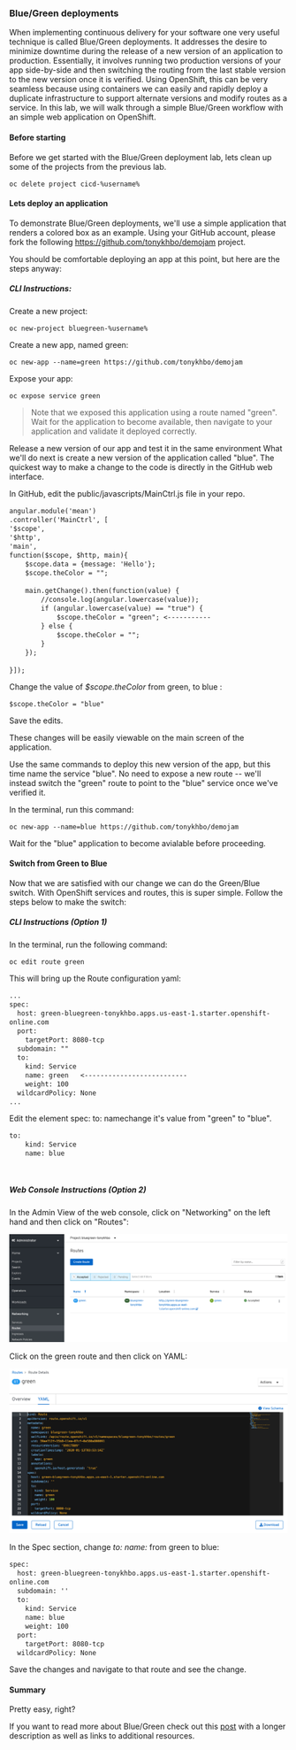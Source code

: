 ### Blue/Green deployments

When implementing continuous delivery for your software one very useful technique is called Blue/Green deployments. It addresses the desire to minimize downtime during the release of a new version of an application to production. Essentially, it involves running two production versions of your app side-by-side and then switching the routing from the last stable version to the new version once it is verified. Using OpenShift, this can be very seamless because using containers we can easily and rapidly deploy a duplicate infrastructure to support alternate versions and modify routes as a service. In this lab, we will walk through a simple Blue/Green workflow with an simple web application on OpenShift.

#### Before starting

Before we get started with the Blue/Green deployment lab, lets clean up some of the projects from the previous lab.

```execute
oc delete project cicd-%username%
```

#### Lets deploy an application

To demonstrate Blue/Green deployments, we'll use a simple application that renders a colored box as an example. Using your GitHub account, please fork the following https://github.com/tonykhbo/demojam project.

You should be comfortable deploying an app at this point, but here are the steps anyway:

##### *CLI Instructions*: 

Create a new project: 

```execute
oc new-project bluegreen-%username%
```

Create a new app, named green: 

```execute
oc new-app --name=green https://github.com/tonykhbo/demojam
```

Expose your app:

```execute
oc expose service green
```

>Note that we exposed this application using a route named "green". Wait for the application to become available, then navigate to your application and validate it deployed correctly.

Release a new version of our app and test it in the same environment
What we'll do next is create a new version of the application called "blue". The quickest way to make a change to the code is directly in the GitHub web interface. 

In GitHub, edit the public/javascripts/MainCtrl.js file in your repo.

```
angular.module('mean')
.controller('MainCtrl', [
'$scope',
'$http',
'main',
function($scope, $http, main){
    $scope.data = {message: 'Hello'};
    $scope.theColor = "";
   
    main.getChange().then(function(value) {
    	//console.log(angular.lowercase(value));
    	if (angular.lowercase(value) == "true") {
    		$scope.theColor = "green"; <-----------
    	} else {
    		$scope.theColor = "";
    	}
    });

}]);
```
Change the value of *$scope.theColor* from green, to blue :

```
$scope.theColor = "blue"
```

Save the edits. 

These changes will be easily viewable on the main screen of the application. 

Use the same commands to deploy this new version of the app, but this time name the service "blue". No need to expose a new route -- we'll instead switch the "green" route to point to the "blue" service once we've verified it. 

In the terminal, run this command: 

```execute
oc new-app --name=blue https://github.com/tonykhbo/demojam
```

Wait for the "blue" application to become avialable before proceeding.

#### Switch from Green to Blue

Now that we are satisfied with our change we can do the Green/Blue switch. With OpenShift services and routes, this is super simple. Follow the steps below to make the switch:

##### *CLI Instructions (Option 1)*

In the terminal, run the following command:

```execute
oc edit route green
```

This will bring up the Route configuration yaml:

```
...
spec:
  host: green-bluegreen-tonykhbo.apps.us-east-1.starter.openshift-online.com
  port:
    targetPort: 8080-tcp
  subdomain: ""
  to:
    kind: Service
    name: green   <--------------------------
    weight: 100
  wildcardPolicy: None
...
```
Edit the element spec: to: namechange it's value from "green" to "blue".

```
to:
    kind: Service
    name: blue
```



<br>

##### *Web Console Instructions (Option 2)*

In the Admin View of the web console, click on "Networking" on the left hand and then click on "Routes":

![route_green](images/lab9_workshop_routes_green.png)

Click on the green route and then click on YAML: 

![routes_green_edit](images/lab9_workshop_routes_edit_yaml.png)

In the Spec section, change *to: name:* from green to blue: 

```
spec:
  host: green-bluegreen-tonykhbo.apps.us-east-1.starter.openshift-online.com
  subdomain: ''
  to:
    kind: Service
    name: blue
    weight: 100
  port:
    targetPort: 8080-tcp
  wildcardPolicy: None
```

Save the changes and navigate to that route and see the change.

#### Summary

Pretty easy, right?

If you want to read more about Blue/Green check out this [post](http://martinfowler.com/bliki/BlueGreenDeployment.html) with a longer description as well as links to additional resources.


